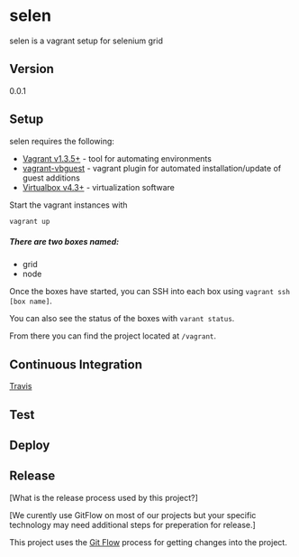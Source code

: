 selen
=====

selen is a vagrant setup for selenium grid  

Version
-------

0.0.1

Setup
-----

selen requires the following:

* [Vagrant v1.3.5+] - tool for automating environments
* [vagrant-vbguest] - vagrant plugin for automated installation/update of guest additions
* [Virtualbox v4.3+] - virtualization software

Start the vagrant instances with

```bash
vagrant up
```
##### There are two boxes named:
* grid
* node

Once the boxes have started, you can SSH into each box using `vagrant ssh [box name]`.

You can also see the status of the boxes with `varant status`.

From there you can find the project located at `/vagrant`.

Continuous Integration
----------------------
[Travis](link)

Test
----

Deploy
------

Release
-------

[What is the release process used by this project?]

[We curently use GitFlow on most of our projects but your specific technology may need additional steps for preperation for release.]

This project uses the [Git Flow](https://confluence.meltdev.com/display/DEV/Git+Flow) process for getting changes into the project.

  [Vagrant v1.3.5+]: http://downloads.vagrantup.com/tags/v1.3.5
  [vagrant-vbguest]: https://github.com/dotless-de/vagrant-vbguest
  [VirtualBox v4.3+]: https://www.virtualbox.org/wiki/Downloads